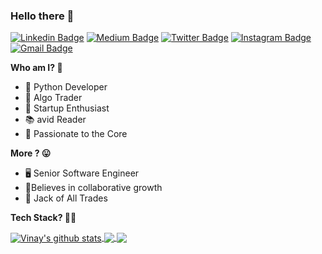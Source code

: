 <!-- in your header -->
<link rel="stylesheet" href="https://cdn.jsdelivr.net/gh/devicons/devicon@v2.11.0/devicon.min.css">

<!-- in your body -->


### Hello there 👋
[![Linkedin Badge](https://img.shields.io/badge/-vinaykachare-blue?style=flat&logo=Linkedin&logoColor=white&link=https://www.linkedin.com/in/vinaykachare/)](https://www.linkedin.com/in/vinaykachare/)
[![Medium Badge](https://img.shields.io/badge/-vinaykachare-000000?style=flat&labelColor=000000&logo=Medium&link=https://medium.com/@vinaykachare)](https://medium.com/@vinaykachare)
[![Twitter Badge](https://img.shields.io/badge/-KachareVinay-1ca0f1?style=flat&labelColor=1ca0f1&logo=twitter&logoColor=white&link=https://twitter.com/KachareVinay)](https://twitter.com/KachareVinay)
[![Instagram Badge](https://img.shields.io/badge/-vinaykachare-purple?style=flat&logo=instagram&logoColor=white&link=https://instagram:.com/vinaykachare/)](https://instagram.com/vinaykachare)
[![Gmail Badge](https://img.shields.io/badge/-vinaykachare-c14438?style=flat&logo=Gmail&logoColor=white&link=mailto:vinaykachare@gmail.com)](mailto:vinaykachare@gmail.com)

<b> Who am I? :thinking:</b>
- :snake: Python Developer
- :fox_face: Algo Trader
- :unicorn: Startup Enthusiast
- :books: avid Reader
- :blue_heart: Passionate to the Core

<b> More ? 😛</b>
- 🖥️ Senior Software Engineer
- 🤝Believes in collaborative growth
- :see_no_evil: Jack of All Trades

<b>Tech Stack? 🧑‍💻 </b>
<p align="left">
  
</p>

<a href="#">
  <img align="center" src="https://github-readme-stats.vercel.app/api?username=vinaykachare&show_icons=true&include_all_commits=true&theme=material-palenight" alt="Vinay's github stats" />
</a>

<a href="#">
  <img align="center" src="https://github-readme-stats.vercel.app/api/top-langs/?username=vinaykachare&layout=compact&theme=material-palenight" />
</a>

  
<a href="https://github.com/vinaykachare/ZerodhaRequestToken">
  <img align="center" src="https://github-readme-stats.vercel.app/api/pin/?username=vinaykachare&repo=ZerodhaRequestToken&theme=material-palenight" />
</a>




<!--
**vinaykachare/vinaykachare** is a ✨ _special_ ✨ repository because its `README.md` (this file) appears on your GitHub profile.

Here are some ideas to get you started:

- 🔭 I’m currently working on ...
- 🌱 I’m currently learning ...
- 👯 I’m looking to collaborate on ...
- 🤔 I’m looking for help with ...
- 💬 Ask me about ...
- 📫 How to reach me: ...
- 😄 Pronouns: ...
- ⚡ Fun fact: ...
-->
